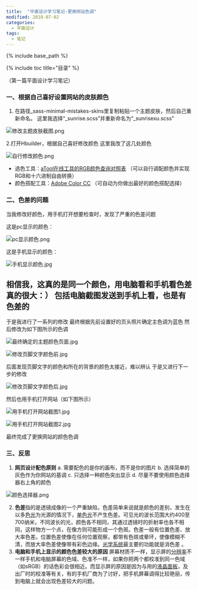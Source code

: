 ```yaml
---
title:  "平面设计学习笔记-更换网站色调"
modified: 2018-07-02
categories: 
  - 平面设计
tags:
  - 笔记
---
```


{% include base_path %}

{% include toc title="目录" %}

（第一篇平面设计学习笔记）

### 一、根据自己喜好设置网站的皮肤颜色
1. 在路径_sass-minimal-mistakes-skins里复制粘贴一个主题皮肤，然后自己重新命名。
这里我选择“_sunrise.scss”并重新命名为“_sunrisexu.scss”

![修改主题皮肤截图.png](https://upload-images.jianshu.io/upload_images/9400767-73a10afee524529f.png?imageMogr2/auto-orient/strip%7CimageView2/2/w/1240)

2.打开Hbuilder，根据自己喜好修改颜色
这里我改了这几处颜色

![自行修改颜色.png](https://upload-images.jianshu.io/upload_images/9400767-96c3ccf201b87330.png?imageMogr2/auto-orient/strip%7CimageView2/2/w/1240)

- 选色工具：[aTool在线工具的RGB颜色查询对照表](http://www.atool.org/colorpicker.php)
（可以自行调配颜色并实现RGB和十六进制自由转换）
- 颜色搭配工具：[Adobe Color CC](https://color.adobe.com/zh/create/color-wheel/base=2&rule=Analogous&selected=0&name=%E6%88%91%E7%9A%84%20Color%20%E4%B8%BB%E9%A1%8C&mode=rgb&rgbvalues=0.31890033788754785,0.7591057995239491,0.8235294117647058,0.32274452901997047,0.04550000000000004,0.91,1,0,0,0.91,0.5925608259668217,0.04550000000000004,0.7189087194526451,1,0.050000000000000044&swatchOrder=0,1,2,3,4 )
（可自动为你做出最好的颜色搭配选择）

### 二、色差的问题
当我修改好颜色，用手机打开想要检查时，发现了严重的色差问题

这是pc显示的颜色：

![pc显示颜色.png](https://upload-images.jianshu.io/upload_images/9400767-176577309a854fd6.png?imageMogr2/auto-orient/strip%7CimageView2/2/w/1240)

这是手机显示的颜色：

![手机显示颜色.jpg](https://upload-images.jianshu.io/upload_images/9400767-53f4d35554641fb5.jpg?imageMogr2/auto-orient/strip%7CimageView2/2/w/1240)

相信我，这真的是同一个颜色，用电脑看和手机看色差真的很大：）
包括电脑截图发送到手机上看，也是有色差的
---
于是我进行了一系列的修改
最终根据先前设置好的页头照片确定主色调为蓝色
然后修改为如下图所示的色调

![最终确定的主题颜色页面.jpg](https://upload-images.jianshu.io/upload_images/9400767-1e42620fa49ddea0.jpg?imageMogr2/auto-orient/strip%7CimageView2/2/w/1240)

![修改页脚文字颜色前.jpg](https://upload-images.jianshu.io/upload_images/9400767-4d937ce3dc2b6b26.jpg?imageMogr2/auto-orient/strip%7CimageView2/2/w/1240)

后面发现页脚文字的颜色和所在的背景的颜色太接近，难以辨认
于是又进行下一步的修改

![修改页脚文字颜色后.jpg](https://upload-images.jianshu.io/upload_images/9400767-0cb73ec056e5381f.jpg?imageMogr2/auto-orient/strip%7CimageView2/2/w/1240)

然后也用手机打开网站（如下图所示）

![用手机打开网站截图1.jpg](https://upload-images.jianshu.io/upload_images/9400767-8cf8b861b56290eb.jpg?imageMogr2/auto-orient/strip%7CimageView2/2/w/1240)

![用手机打开网站截图2.jpg](https://upload-images.jianshu.io/upload_images/9400767-25e52ab94df444dc.jpg?imageMogr2/auto-orient/strip%7CimageView2/2/w/1240)

最终完成了更换网站的颜色色调

### 三、反思
1. **网页设计配色原则**
a. 需要配色的是你的画布，而不是你的图片
b. 选择简单的灰色作为你网站的基调
c. 只选择一种颜色突出显示
d. 尽量不要使用颜色选择器右上角的颜色

![颜色选择器.png](https://upload-images.jianshu.io/upload_images/9400767-b9933c44c6ee32ff.png?imageMogr2/auto-orient/strip%7CimageView2/2/w/1240)

2. **色差**指的是透镜成像的一个严重缺陷，色差简单来说就是颜色的差别，发生在以多[色光](https://baike.baidu.com/item/%E8%89%B2%E5%85%89)为光源的情况下，[单色光](https://baike.baidu.com/item/%E5%8D%95%E8%89%B2%E5%85%89/1168886)不产生色差。可见光的波长范围大约400至700纳米，不同波长的光，颜色各不相同，其通过透镜时的折射率也各不相同，这样物方一个点，在像方则可能形成一个色斑。色差一般有位置色差、放大率色差。位置色差使像在任何位置观察，都带有色斑或晕环，使像模糊不清，而放大率色差使像带有彩色边缘。[光学系统](https://baike.baidu.com/item/%E5%85%89%E5%AD%A6%E7%B3%BB%E7%BB%9F/5462197)最主要的功能就是消色差 。
3. **电脑和手机上显示的颜色色差较大的原因**
屏幕材质不一样，显示屏的[分辨率](https://baike.baidu.com/item/%E5%88%86%E8%BE%A8%E7%8E%87/213523?fr=aladdin)不一样手机和电脑屏幕的色域、色准不一样，如果你把两个都校准到同一色域（如sRGB）的话色彩会很相近。而显示屏的原因是因为与用的[液晶面板](https://www.baidu.com/s?wd=%E6%B6%B2%E6%99%B6%E9%9D%A2%E6%9D%BF&tn=SE_PcZhidaonwhc_ngpagmjz&rsv_dl=gh_pc_zhidao)，及出厂时的校准等有关，有的手机厂商为了讨好，把手机屏幕调得比较艳丽，传到电脑上就会出现色差较大的问题。



